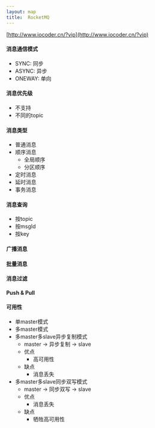 ```yaml
---
layout: map
title:  RocketMQ
---
```


[http://www.iocoder.cn/?vip](http://www.iocoder.cn/?vip)

#### 消息通信模式

* SYNC: 同步
* ASYNC: 异步
* ONEWAY: 单向

#### 消息优先级

* 不支持
* 不同的topic

#### 消息类型

* 普通消息
* 顺序消息
    * 全局顺序
    * 分区顺序
* 定时消息
* 延时消息
* 事务消息

#### 消息查询

* 按topic
* 按msgId
* 按key

#### 广播消息

#### 批量消息

#### 消息过滤

#### Push & Pull

#### 可用性

* 单master模式
* 多master模式
* 多master多slave异步复制模式
    * master -&gt; 异步复制 -&gt; slave
    * 优点
        * 高可用性
    * 缺点
        * 消息丢失
* 多master多slave同步双写模式
    * master -&gt; 同步双写 -&gt; slave
    * 优点
        * 消息丢失
    * 缺点
        * 牺牲高可用性
